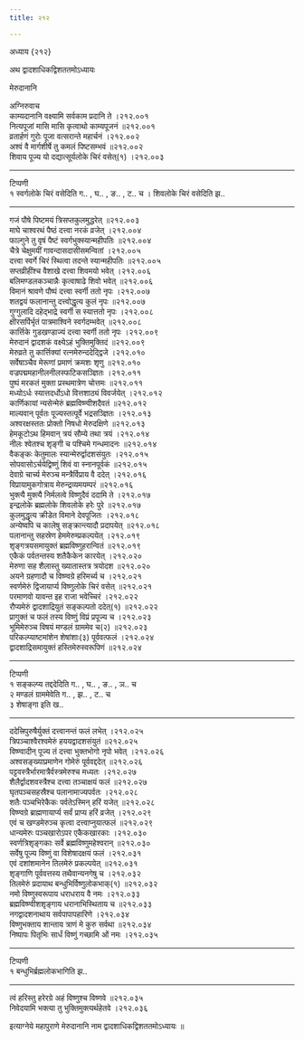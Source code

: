 ```yaml
---
title: २१२

---
```

अध्याय {२१२}  
  
अथ द्वादशाधिकद्विशततमोऽध्यायः  
  
मेरुदानानि  
  
अग्निरुवाच  
काम्यदानानि वक्ष्यामि सर्वकाम प्रदानि ते ।२१२.००१  
नित्यपूजां मासि मासि कृत्वाथो काम्यपूजनं ॥२१२.००१  
व्रतार्हणं गुरोः पूजा वत्सरान्ते महार्चनं ।२१२.००२  
अश्वं वै मार्गशीर्षे तु कमलं पिष्टसम्भवं ॥२१२.००२  
शिवाय पूज्य यो दद्यात्सूर्यलोके चिरं वसेत्(१) ।२१२.००३  
- - -- - - -- - - -- - - -- -  
टिप्पणी  
१ स्वर्गलोके चिरं वसेदिति ग.. , घ.. , ङ.. , ट.. च । शिवलोके चिरं वसेदिति झ..  
- - -- - - -- - - -- - - -- -  
गजं पौषे पिष्टमयं त्रिसप्तकुलमुद्धरेत् ॥२१२.००३  
माघे चाश्वरथं पैष्ठं दत्त्वा नरकं व्रजेत् ।२१२.००४  
फाल्गुने तु वृषं पैष्टं स्वर्गभुक्स्यान्महीपतिः ॥२१२.००४  
चैत्रे चेक्षुमयीं गावन्दासदासीसमन्वितां ।२१२.००५  
दत्त्वा स्वर्गे चिरं स्थित्वा तदन्ते स्यान्महीपतिः ॥२१२.००५  
सप्तव्रीहींश्च वैशाखे दत्त्वा शिवमयो भवेत् ।२१२.००६  
बलिमण्डलकञ्चान्नैः कृत्वाषाढे शिवो भवेत् ॥२१२.००६  
विमानं श्रावणे पौष्पं दत्त्वा स्वर्गी ततो नृपः ।२१२.००७  
शतद्वयं फलानान्तु दत्त्वोद्धृत्य कुलं नृपः ॥२१२.००७  
गुग्गुलादि दहेद्भाद्रे स्वर्गी स स्यात्ततो नृपः ।२१२.००८  
क्षीरसर्पिर्भृतं पात्रमाश्विने स्वर्गदम्भवेत् ॥२१२.००८  
कार्त्तिके गुडखण्डाज्यं दत्त्वा स्वर्गी ततो नृपः ।२१२.००९  
मेरुदानं द्वादशकं वक्ष्येऽहं भुक्तिमुक्तिदं ॥२१२.००९  
मेरुव्रते तु कार्त्तिक्यां रत्नमेरुन्ददेद्द्विजे ।२१२.०१०  
सर्वेषाञ्चैव मेरूणां प्रमाणं क्रमशः शृणु ॥२१२.०१०  
वज्रपद्ममहानीलनीलस्फटिकसञ्ज्ञितः ।२१२.०११  
पुष्पं मरकतं मुक्ता प्रस्थमात्रेण चोत्तमः ॥२१२.०११  
मध्योऽर्धः स्यात्तदर्धोऽधो वित्तशाठ्यं विवर्जयेत् ।२१२.०१२  
कार्णिकायां न्यसेन्मेरुं ब्रह्मविष्ण्वीशदैवतं ॥२१२.०१२  
माल्यवान् पूर्वतः पूज्यस्तत्पूर्वे भद्रसञ्ज्ञितः ।२१२.०१३  
अश्वरक्षस्ततः प्रोक्तो निषधो मेरुदक्षिणे ॥२१२.०१३  
हेमकूटोऽथ हिमवान् त्रयं सौम्ये तथा त्रयं ।२१२.०१४  
नीलः श्वेतश्च शृङ्गी च पश्चिमे गन्धमादनः ॥२१२.०१४  
वैकङ्कः केतुमालः स्यान्मेरुर्द्वादशसंयुतः ।२१२.०१५  
सोपवासोऽर्चयेद्विष्णुं शिवं वा स्नानपूर्वकं ॥२१२.०१५  
देवाग्रे चार्च्य मेरुञ्च मन्त्रैर्विप्राय वै ददेत् ।२१२.०१६  
विप्रायामुकगोत्राय मेरुन्द्रव्यमयम्परं ॥२१२.०१६  
भुक्त्यै मुक्त्यै निर्मलत्वे विष्णुदैवं ददामि ते ।२१२.०१७  
इन्द्रलोके ब्रह्मलोके शिवलोके हरेः पुरे ॥२१२.०१७  
कुलमुद्धृत्य क्रीडेत विमाने देवपूजितः ।२१२.०१८  
अन्येष्वपि च कालेषु सङ्क्रान्त्यादौ प्रदापयेत् ॥२१२.०१८  
पलानान्तु सहस्रेण हेममेरुम्प्रकल्पयेत् ।२१२.०१९  
शृङ्गत्रयसमायुक्तं ब्रह्मविष्णुहरान्वितं ॥२१२.०१९  
एकैकं पर्वतन्तस्य शतैकैकेन कारयेत् ।२१२.०२०  
मेरुणा सह शैलास्तु ख्यातास्तत्र त्रयोदश ॥२१२.०२०  
अयने ग्रहणादौ च विष्ण्वग्रे हरिमर्च्य च ।२१२.०२१  
स्वर्णमेरुं द्विजायार्प्य विष्णुलोके चिरं वसेत् ॥२१२.०२१  
परमाणवो यावन्त इह राजा भवेच्चिरं ।२१२.०२२  
रौप्यमेरुं द्वादशाद्रियुतं सङ्कल्पतो ददेत्(१) ॥२१२.०२२  
प्रागुक्तं च फलं तस्य विष्णुं विप्रं प्रपूज्य च ।२१२.०२३  
भूमिमेरुञ्च विषयं मण्डलं ग्राममेव च(२) ॥२१२.०२३  
परिकल्प्याष्टमांशेन शेषांशाः(३) पूर्ववत्फलं ।२१२.०२४  
द्वादशाद्रिसमायुक्तं हस्तिमेरुस्वरूपिणं ॥२१२.०२४  
- - -- - - -- - - -- - - -- -  
टिप्पणी  
१ सङ्कल्प्य तद्ददेदिति ग.. , घ.. , ङ.. , ञ.. च  
२ मण्डलं ग्राममेवेति ग.. , झ.. , ट.. च  
३ शेषाङ्गा इति ख..  
- - -- - - -- - - -- - - -- -  
ददेत्त्रिपुरुषैर्युक्तं दत्त्वानन्तं फलं लभेत् ।२१२.०२५  
त्रिपञ्चाश्वैरश्वमेरुं हययद्वादशसंयुतं ॥२१२.०२५  
विष्ण्वादीन् पूज्य तं दत्त्वा भुक्तभोगो नृपो भवेत् ।२१२.०२६  
अश्वसङ्ख्याप्रमाणेन गोमेरुं पूर्ववद्ददेत् ॥२१२.०२६  
पट्टवस्त्रैर्भारमात्रैर्वस्त्रमेरुश्च मध्यतः ।२१२.०२७  
शैलैर्द्वादशवस्त्रैश्च दत्त्वा तञ्चाक्षयं फलं ॥२१२.०२७  
घृतपञ्चसहस्रैश्च पलानामाज्यपर्वतः ।२१२.०२८  
शतैः पञ्चभिरेकैकः पर्वतेऽस्मिन् हरिं यजेत् ॥२१२.०२८  
विष्ण्वग्रे ब्राह्मणायार्प्य सर्वं प्राप्य हरिं व्रजेत् ।२१२.०२९  
एवं च खण्डमेरुञ्च कृत्वा दत्त्वाप्नुयात्फलं ॥२१२.०२९  
धान्यमेरुः पञ्चखारोऽपर एकैकखारकाः ।२१२.०३०  
स्वर्णत्रिशृङ्गकाः सर्वे ब्रह्मविष्णुमहेश्वरान् ॥२१२.०३०  
सर्वेषु पूज्य विष्णुं वा विशेषादक्षयं फलं ।२१२.०३१  
एवं दशांशमानेन तिलमेरुं प्रकल्पयेत् ॥२१२.०३१  
शृङ्गाणि पूर्ववत्तस्य तथैवान्यनगेषु च ।२१२.०३२  
तिलमेरुं प्रदायाथ बन्धुभिर्विष्णुलोकभाक्(१) ॥२१२.०३२  
नमो विष्णुस्वरूपाय धराधराय वै नमः ।२१२.०३३  
ब्रह्मविष्ण्वीशशृङ्गाय धरानाभिस्थिताय च ॥२१२.०३३  
नगद्वादशनाथाय सर्वपापापहारिणे ।२१२.०३४  
विष्णुभक्ताय शान्ताय त्राणं मे कुरु सर्वथा ॥२१२.०३४  
निष्पापः पितृभिः सार्धं विष्णुं गच्छामि ओं नमः ।२१२.०३५  
- - -- - - -- - - -- - - -- -  
टिप्पणी  
१ बन्धुभिर्ब्रह्मलोकभागिति झ..  
- - -- - - -- - - -- - - -- -  
त्वं हरिस्तु हरेरग्रे अहं विष्णुश्च विष्णवे ॥२१२.०३५  
निवेदयामि भक्त्या तु भुक्तिमुक्त्यर्थहेतवे ।२१२.०३६  
  
इत्याग्नेये महापुराणे मेरुदानानि नाम द्वादशाधिकद्विशततमोऽध्यायः ॥